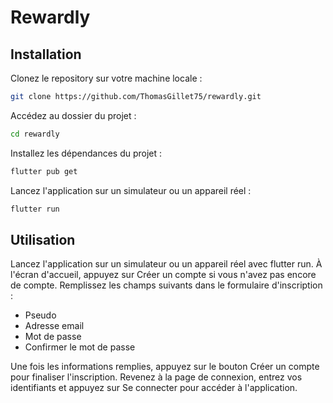 # Rewardly

## Installation

Clonez le repository sur votre machine locale :

```sh
git clone https://github.com/ThomasGillet75/rewardly.git
```

Accédez au dossier du projet :
    
```sh
cd rewardly
```

Installez les dépendances du projet :

```sh
flutter pub get
```

Lancez l'application sur un simulateur ou un appareil réel :

```sh
flutter run
```

## Utilisation

Lancez l'application sur un simulateur ou un appareil réel avec flutter run.  À l'écran d'accueil, appuyez sur Créer un compte si vous n'avez pas encore de compte.  Remplissez les champs suivants dans le formulaire d'inscription :  
- Pseudo
- Adresse email
- Mot de passe
- Confirmer le mot de passe
  
Une fois les informations remplies, appuyez sur le bouton Créer un compte pour finaliser l'inscription.
Revenez à la page de connexion, entrez vos identifiants et appuyez sur Se connecter pour accéder à l'application.

